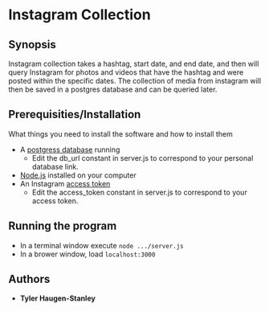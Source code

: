 # Instagram Collection

## Synopsis

Instagram collection takes a hashtag, start date, and end date, and then will query Instagram for photos and videos that have the hashtag and were posted within the specific dates. The collection of media from instagram will then be saved in a postgres database and can be queried later.

## Prerequisities/Installation

What things you need to install the software and how to install them
- A [postgress database](https://www.postgresql.org/download/) running
    - Edit the db_url constant in server.js to correspond to your personal database link.
- [Node.js](https://nodejs.org/en/download/) installed on your computer 
- An Instagram [access token](http://instagram.pixelunion.net/)
    - Edit the access_token constant in server.js to correspond to your access token.

## Running the program

- In a terminal window execute `node .../server.js`
- In a brower window, load `localhost:3000`

## Authors

* **Tyler Haugen-Stanley**